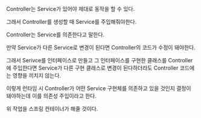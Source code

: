 Controller는 Service가 있어야 제대로 동작을 할 수 있다.

그래서 Controller를 생성할 때 Service를 주입해줘야한다.

Controller는 Service를 의존한다고 말한다.

만약 Service가 다른 Service로 변경이 된다면 Controller의 코드가 수정이 돼야한다.

그래서 Serivce를 인터페이스로 만들고 그 인터페이스를 구현한 클래스를 Controller에 주입한다면 Service가 다른 구현 클래스로 변경이 된다하더라도 Controller 코드에는 영향을 끼치지 않는다.

이렇게 런타임 시 Controller가 어떤 Service 구현체를 의존하고 있을 것인지 결정이 돼야하는데 이를 의존성 주입이라고 한다.

위 작업을 스프링 컨테이너가 해줄 것이다.
